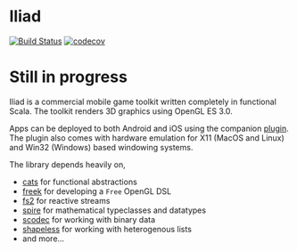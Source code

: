 # Iliad
[![Build Status](https://travis-ci.org/to-ithaca/iliad.svg?branch=master)](https://travis-ci.org/to-ithaca/iliad) [![codecov](https://codecov.io/gh/to-ithaca/iliad/branch/master/graph/badge.svg)](https://codecov.io/gh/to-ithaca/iliad)

# Still in progress

Iliad is a commercial mobile game toolkit written completely in functional Scala.
The toolkit renders 3D graphics using OpenGL ES 3.0.

Apps can be deployed to both Android and iOS using the companion [plugin](https://github.com/to-ithaca/sbt-iliad).
The plugin also comes with hardware emulation for X11 (MacOS and Linux) and Win32 (Windows) based windowing systems.

The library depends heavily on,

- [cats](https://github.com/typelevel/cats) for functional abstractions
- [freek](https://github.com/ProjectSeptemberInc/freek) for developing a `Free` OpenGL DSL
- [fs2](https://github.com/functional-streams-for-scala/fs2) for reactive streams
- [spire](https://github.com/non/spire) for mathematical typeclasses and datatypes
- [scodec](https://github.com/scodec/scodec) for working with binary data
- [shapeless](https://github.com/milessabin/shapeless) for working with heterogenous lists
- and more...
